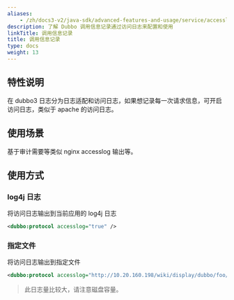 ```yaml
---
aliases:
    - /zh/docs3-v2/java-sdk/advanced-features-and-usage/service/accesslog/
description: 了解 Dubbo 调用信息记录通过访问日志来配置和使用
linkTitle: 调用信息记录
title: 调用信息记录
type: docs
weight: 13
---
```



## 特性说明

在 dubbo3 日志分为日志适配和访问日志，如果想记录每一次请求信息，可开启访问日志，类似于 apache 的访问日志。

## 使用场景

基于审计需要等类似 nginx accesslog 输出等。

## 使用方式
### log4j 日志
将访问日志输出到当前应用的 log4j 日志
```xml
<dubbo:protocol accesslog="true" />
```
### 指定文件
将访问日志输出到指定文件
```xml
<dubbo:protocol accesslog="http://10.20.160.198/wiki/display/dubbo/foo/bar.log" />
```
> 此日志量比较大，请注意磁盘容量。